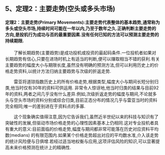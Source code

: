## 5、定理2：主要走势(空头或多头市场)

#### 定理2：主要走势(Primary Movements):主要走势代表整体的基本趋势,通常称为多头或空头市场,持续时间可能在一年以内,乃至于数年之久.正确判断主要走势的方向,是投机行为成功与否的最重要因素.没有任何已知的方法可以预测主要走势的持续期限.

　　了解长期趋势(主要趋势)是成功投机或投资的最起码条件.一位投机者如果对长期趋势有信心,只要在进场时机上有适当的判断,便可以赚取相当不错的获利.有关主要趋势的幅度大小与期限长度,虽然没有明确的预测方法,但可以利用历史上的价格走势资料,以统计方法归纳主要趋势与次级的折返走势.

　　雷亚将道琼指数历史上的所有价格走势,根据类型,幅度大小与期间长短分别归类,他当时仅有30年的资料可供运用. 非常令人惊讶地,他当时归类的结果与目前92年的资料,两者之间几乎没有什么差异.例如,次级折返走势的幅度与期间,不论就多头与空头市场的资料分别或综合归类,目前正态分布的情况几乎与雷亚当时的资料完全相同;唯一的差别进在于资料点的多寡.

　　这个现象确实值得注意,因为它告诉我们,虽然近半世纪以来的科技与知识有了突破性的发展,但驱动市场价格走势的心理性因素基本上仍相同.这对专业投机者具有重大的意义:目前面临的价格走势,幅度与期间都非常可能落在历史对应资料平均数(medians) 的有限范围内.如果某个价格走势超出对应的平均数水准,介入该走势的统计风险便与日俱增.若经过适当地权衡与应用,这项评估风险的知识,可以显著提高未来价格预测在统计上的精确性.
